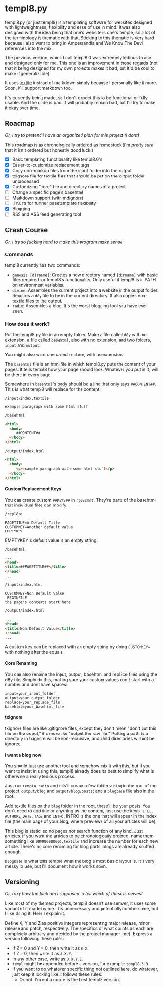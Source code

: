 # templ8.py

templ8.py (or just templ8) is a templating software for websites designed with lightweightness, flexibility and ease of use in mind. It was also designed with the idea being that one's website is one's temple, so a lot of the terminology is thematic with that. Sticking to this thematic is very hard because I also want to bring in Ampersandia and We Know The Devil references into the mix.

The previous version, which I call templ8.0 was extremely tedious to use and designed only for me. This one is an improvement in those regards (not that it being designed for my own projects makes it bad, but it'd be cool to make it generalizable).

It uses [textile](textile-lang.org) instead of markdown simply because I personally like it more. Soon, it'll support markdown too.

It's currently being made, so I don't expect this to be functional or fully usable. And the code is bad. It will probably remain bad, but I'll try to make it okay over time.

## Roadmap
*Or, i try to pretend i have an organized plan for this project (i dont)*

This roadmap is as chronologically ordered as homestuck (i'm _pretty sure_ that it isn't ordered but honestly good luck.)

- [x] Basic templating functionality like templ8.0's
- [x] Easier-to-customize replacement tags
- [x] Copy non-markup files from the input folder into the output
- [x] txignore file for textile files that should be put on the output folder unprocessed
- [x] Customizing "core" file and directory names of a project
- [ ] Change a specific page's basehtml
- [ ] Markdown support (with mdignore)
- [ ] IFKEYs for further basetemplate flexibility
- [X] Blogging
- [ ] RSS and ASS feed generating tool

## Crash Course
*Or, i try so fucking hard to make this program make sense*

### Commands
templ8 currently has two commands:

- `genesis [dirname]`: Creates a new directory named `[dirname]` with basic files required for templ8's functionality. Only useful if templ8 is in PATH on environment variables.
- `divine`: Assembles the current project into a website in the output folder. Requires a `d8y` file to be in the current directory. It also copies non-textile files to the output.
- `radio`: Assembles a blog. It's the worst blogging tool you have ever seen.

### How does it work?
Put the templ8.py file in an empty folder. Make a file called `d8y` with no extension, a file called `basehtml`, also with no extension, and two folders, `input` and `output`.

You might also want one called `repl8ce`, with no extension.

The `basehtml` file is an html file in which templ8.py puts the content of your pages. It tells templ8 how your page should look: Whatever you put in it, will be there in every page.

Somewhere in `basehtml`'s body should be a line that only says `##CONTENT##`. This is what templ8 will replace for the content.

`/input/index.textile`
```textile
example paragraph with some html stuff
```

`/basehtml`
```html
<html>
  <body>
     ##CONTENT##
  </body>
</html>
```

`/output/index.html`
```html
<html>
  <body>
     <p>example paragraph with some html stuff</p>
  </body>
</html>
```

#### Custom Replacement Keys

You can create custom `##KEYS##` in `rpl8cmnt`. They're parts of the basehtml that individual files can modify.

`/repl8ce`
```plaintext
PAGETITLE=A Default Title
CUSTOMKEY=Another default value
EMPTYKEY
```

EMPTYKEY's default value is an empty string.

`/basehtml`
```html
...
<head>
<title>##PAGETITLE##</title>
</head>
...
```

`/input/index.html`
```plaintext
CUSTOMKEY=Non Default Value
-BEGINFILE-
the page's contents start here
```

`/output/index.html`
```html
...
<head>
<title>Non Default Value</title>
</head>
...
```

A custom key can be replaced with an empty string by doing `CUSTOMKEY=` with nothing after the equals.

#### Core Renaming
You can also rename the input, output, basehtml and repl8ce files using the d8y file. Simply do this, making sure your custom values don't start with a number and dont have spaces:

```plaintext
input=your_input_folder
output=your_output_folder
replace=your_replace_file
basehtml=your_basehtml_file
```

#### txignore
txignore files are like .gitignore files, except they don't mean "don't put this file on the ouput," it's more like "output the raw file." Putting a path to a directory in txignore will be non-recursive, and child directories will not be ignored.

#### i want a blog now
You should just use another tool and somehow mix it with this, but if you want to insist in using this, templ8 already does its best to simplify what is otherwise a really tedious process.

Just run `templ8 radio` and this'll create a few folders: `blog` in the root of the project, `output/blog` and `output/blog/posts`; and a `blogbase` file also in the root.

Add textile files on the `blog` folder in the root, these'll be your posts. You don't need to add title or anything as the content, just use the keys `TITLE`, `AUTHORS`, `DATE`, `TAGS` and `INTRO`. INTRO is the one that will appear in the index file (the main page of your blog, where previews of all your articles will be).

This blog is static, so no pages nor search function of any kind. Just articles. If you want the articles to be chronologically ordered, name them something like `000000000001.textile` and increase the number for each new article. There's no core renaming for blog parts, blogs are already scuffed enough.

`blogbase` is what tells templ8 what the blog's most basic layout is. It's very messy to use, but I'll document how it works soon.


## Versioning
*Or, roxy how the fuck am i supposed to tell which of these is newest*

Like most of my themed projects, templ8 doesn't use semver, it uses some variant of it made by me. It is unnecessary and potentially cumbersome, but I like doing it. Here I explain it.

Define X, Y and Z as positive integers representing major release, minor release and patch, respectively. The specifics of what counts as each are completely arbitrary and decided by the project manager (me). Express a version following these rules:

- If Z = 0 and Y = 0, then write it as `8.X`.
- If Z = 0, then write it as `8.X.Y`.
- In any other case, write as `8.X.Y.Z`.
- `templ` might be appended before a version, for example: `templ8.5.3`
- If you want to do whatever specific thing not outlined here, do whatever, just keep it looking like it follows these rules.
  - Or not. I'm not a cop. `π` is the best templ8 version.
